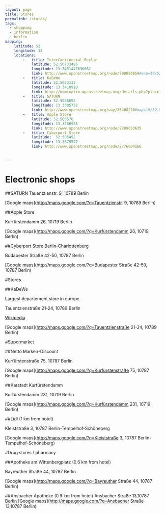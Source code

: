 ```yaml
---
layout: page
title: Stores
permalink: /stores/
tags:
  - shopping
  - information
  - berlin
mapping: 
    latitude: 52 
    longitude: 13 
    locations: 
        -   title: InterContinental Berlin 
            latitude: 52.50733495 
            longitude: 13.3451447636067  
            link: http://www.openstreetmap.org/node/700080659#map=19/52.50526/13.34164 
        -   title: KaDeWe 
            latitude: 52.5023132
            longitude: 13.3410918 
            link: http://nominatim.openstreetmap.org/details.php?place_id=14155235 
        -   title: SATURN 
            latitude: 52.5036655
            longitude: 13.3385732 
            link: http://www.openstreetmap.org/way/26408270#map=19/52.50385/13.33861     
        -   title: Apple Store
            latitude: 52.503578
            longitude: 13.3286983 
            link: http://www.openstreetmap.org/node/2289653635 
        -   title: Cyberport Store
            latitude:  52.505492
            longitude: 13.3375522 
            link: http://www.openstreetmap.org/node/2776004166  

     
---
```


# Electronic shops

##SATURN
Tauentzienstr. 9, 10789 Berlin

[Google maps](http://maps.google.com/?q=Tauentzienstr. 9, 10789 Berlin)

##Apple Store
    
Kurfürstendamm 26, 10719 Berlin

[Google maps](http://maps.google.com/?q=Kurfürstendamm 26, 10719 Berlin)


##Cyberport Store Berlin-Charlottenburg  
    
Budapester Straße 42-50, 10787 Berlin  

[Google maps](http://maps.google.com/?q=Budapester Straße 42-50, 10787 Berlin)

#Stores

##KaDeWe

Largest departement store in europe.  

Tauentzienstraße 21-24, 10789 Berlin

[Wikipedia](https://en.wikipedia.org/wiki/Kaufhaus_des_Westens)

[Google maps](http://maps.google.com/?q=Tauentzienstraße 21-24, 10789 Berlin)

#Supermarket

##Netto Marken-Discount

Kurfürstenstraße 75, 10787 Berlin

[Google maps](http://maps.google.com/?q=Kurfürstenstraße 75, 10787 Berlin)

##Karstadt Kurfürstendamm

Kurfürstendamm 231,  10719 Berlin

[Google maps](http://maps.google.com/?q=Kurfürstendamm 231,  10719 Berlin)

##Lidl (1 km from hotel)

Kleiststraße 3, 10787 Berlin-Tempelhof-Schöneberg

[Google maps](http://maps.google.com/?q=Kleiststraße 3, 10787 Berlin-Tempelhof-Schöneberg)

#Drug stores / pharmacy

##Apotheke am Wittenbergplatz (0.6 km from hotel)

Bayreuther Straße 44, 10787 Berlin
  
[Google maps](http://maps.google.com/?q=Bayreuther Straße 44, 10787 Berlin)  
    
##Ansbacher Apotheke (0.6 km from hotel)
Ansbacher Straße 13,10787 Berlin
[Google maps](http://maps.google.com/?q=Ansbacher Straße 13,10787 Berlin)
